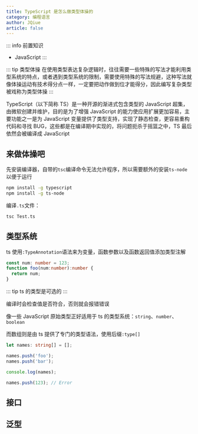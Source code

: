 ```yaml
---
title: TypeScript 是怎么做类型体操的
category: 编程语言
author: JQiue
article: false
---
```


::: info 前置知识

+ JavaScript
:::

::: tip 类型体操
在使用类型表达复杂逻辑时，往往需要一些特殊的写法才能利用类型系统的特点，或者遇到类型系统的限制，需要使用特殊的写法规避，这种写法就像体操运动有技术得分点一样，一定要把动作做到位才能得分，因此编写复杂类型被戏称为类型体操
:::

TypeScript（以下简称 TS）是一种开源的渐进式包含类型的 JavaScript 超集，由微软创建并维护，目的是为了增强 JavaScript 的能力使应用扩展更加容易，主要功能之一是为 JavaScript 变量提供了类型支持，实现了静态检查，更容易重构代码和寻找 BUG，这些都是在编译期中实现的，将问题扼杀于摇篮之中，TS 最后依然会被编译成 JavaScript

## 来做体操吧

先安装编译器，自带的`tsc`编译命令无法允许程序，所以需要额外的安装`ts-node`以便于运行

```sh
npm install -g typescript
npm install -g ts-node
```

编译`.ts`文件：

```sh
tsc Test.ts
```

## 类型系统

ts 使用`:TypeAnnotation`语法来为变量，函数参数以及函数返回值添加类型注解

```ts
const num: number = 123;
function foo(num:number):number {
  return num;
}
```

::: tip
ts 的类型是可选的
:::

编译时会检查值是否符合，否则就会报错错误

像一些 JavaScript 原始类型正好适用于 ts 的类型系统：`string`、`number`、`boolean`

而数组则是由 ts 提供了专门的类型语法，使用后缀`:type[]`

```ts
let names: string[] = [];

names.push('foo');
names.push('bar');

console.log(names); 

names.push(123); // Error
```

## 接口

## 泛型

<!-- more -->
